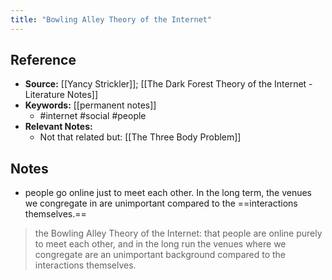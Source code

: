 ```yaml
---
title: "Bowling Alley Theory of the Internet"
---
```

## Reference
- **Source:** [[Yancy Strickler]]; [[The Dark Forest Theory of the Internet - Literature Notes]]
- **Keywords:** [[permanent notes]]
	- #internet #social #people 
- **Relevant Notes:**
	- Not that related but: [[The Three Body Problem]]
## Notes
- people go online just to meet each other. In the long term, the venues we congregate in are unimportant compared to the ==interactions themselves.==
 >  the Bowling Alley Theory of the Internet: that people are online purely to meet each other, and in the long run the venues where we congregate are an unimportant background compared to the interactions themselves.